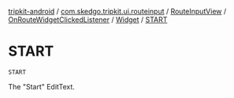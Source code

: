 [tripkit-android](../../../../index.md) / [com.skedgo.tripkit.ui.routeinput](../../../index.md) / [RouteInputView](../../index.md) / [OnRouteWidgetClickedListener](../index.md) / [Widget](index.md) / [START](./-s-t-a-r-t.md)

# START

`START`

The "Start" EditText.

